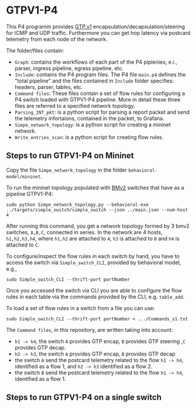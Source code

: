 # GTPV1-P4

This P4 programm provides [GTP.v1][GTP.v1] encapsulation/decapsulation/steering for ICMP and UDP traffic. Furthermore you can get hop latency via postcard telemetry from each node of the network.

The folder/files contain:
* `Graph`: contains the workflows of each part of the P4 piplenies, e.i., parser, ingress pipeline, egress pipeline, etc.
* `Include`: contains the P4 program files. The P4 file `main.p4` defines the "total pipeline" and the files contained in `Include` folder specifies:  headers, parser, tables, etc.
* `Command files`: These files contain a set of flow rules for configuring a P4 switch loaded with GTPV1-P4 pipeline. More in detail these three files are referred to a specified network topology.
* `Parsing_INT_pkt`: is a python script for parsing a report packet and send the telemetry infortaions, contained in the packet, to Grafana.
* `Simpe_network_topology`: is a python script for creating a mininet network.
* `Write_entries_scan`: is a python script for creating flow rules.

## Steps to run GTPV1-P4 on Mininet

Copy the file `Simpe_network_topology` in the folder `behavioral-model/mininet`.

To run the mininet topology populated with [BMv2][BMv2] switches that have as a pipeline GTPV1-P4:

    sudo python Simpe_network_topology.py --behavioral-exe ../targets/simple_switch/simple_switch --json ../main.json --num-host 4

After running this command, you get a network topology formed by 3 bmv2 switches, `A,B,C`, connected in series. In the network are 4 hosts, `h1,h2,h3,h4`, where `h1,h2` are attached to `A`, `h3` is attached to `B` and `h4` is attached to `C`. 

To configure/inspect the flow rules in each switch by hand, you have to access the switch via `Simple_switch_CLI`, provided by behavioral model, e.g., 

    sudo Simple_switch_CLI --thrift-port portNumber
    
Once you accessed the switch via CLI you are able to configure the flow rules in each table via the commands provided by the CLI, e.g. `table_add`.

To load a set of flow rules in a switch from a file you can use:

    sudo Simple_switch_CLI --thrift-port portNumber < .../Commands_s1.txt

The `Command files`, in this repository, are written taking into account:
* `h1 -> h4`, the switch `A` provides GTP encap, `B` provides GTP steering ,`C` provides GTP decap.
* `h2 -> h3`, the switch `A` provides GTP encap, `B` provides GTP decap
* the switch `A` send the postcard telemetry related to the flow `h1 -> h4`, identified as a flow 1, and `h2 -> h3` identified as a flow 2.
* the switch `B` send the postcard telemetry related to the flow `h1 -> h4`, identified as a flow 1.

    
## Steps to run GTPV1-P4 on a single switch
   
[GTP.v1]: https://en.wikipedia.org/wiki/GPRS_Tunnelling_Protocol
[BMv2]: https://github.com/p4lang/behavioral-model

